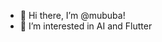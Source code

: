 - 👋 Hi there, I’m @mububa!
- 👀 I’m interested in AI and Flutter

<!---
mububa/mububa is a ✨ special ✨ repository because its `README.md` (this file) appears on your GitHub profile.
You can click the Preview link to take a look at your changes.
--->
